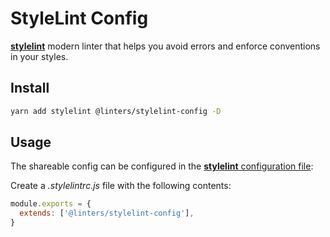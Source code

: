 # StyleLint Config

[**stylelint**](https://github.com/stylelint/stylelint) modern linter that helps you avoid errors and enforce conventions in your styles.

## Install

```sh
yarn add stylelint @linters/stylelint-config -D
```

## Usage

The shareable config can be configured in the [**stylelint** configuration file](https://github.com/stylelint/stylelint/blob/master/docs/user-guide/configuration.md):

Create a _.stylelintrc.js_ file with the following contents:

```js
module.exports = {
  extends: ['@linters/stylelint-config'],
}
```
